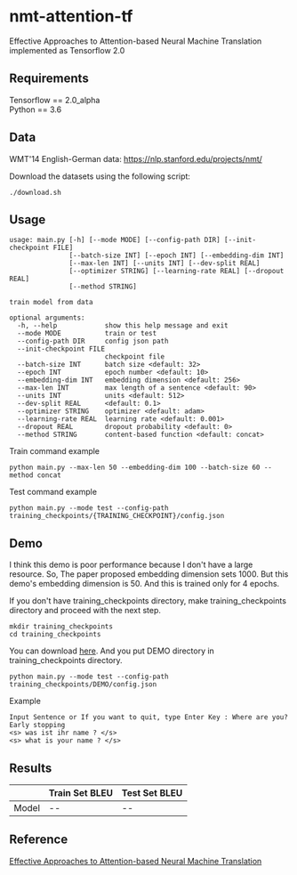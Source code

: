 # nmt-attention-tf
Effective Approaches to Attention-based Neural Machine Translation implemented as Tensorflow 2.0

## Requirements
Tensorflow == 2.0_alpha <br>
Python == 3.6

## Data
WMT'14 English-German data: https://nlp.stanford.edu/projects/nmt/

Download the datasets using the following script:
```
./download.sh
```

## Usage

```
usage: main.py [-h] [--mode MODE] [--config-path DIR] [--init-checkpoint FILE]
               [--batch-size INT] [--epoch INT] [--embedding-dim INT]
               [--max-len INT] [--units INT] [--dev-split REAL]
               [--optimizer STRING] [--learning-rate REAL] [--dropout REAL]
               [--method STRING] 

train model from data

optional arguments:
  -h, --help            show this help message and exit
  --mode MODE           train or test
  --config-path DIR     config json path
  --init-checkpoint FILE
                        checkpoint file
  --batch-size INT      batch size <default: 32>
  --epoch INT           epoch number <default: 10>
  --embedding-dim INT   embedding dimension <default: 256>
  --max-len INT         max length of a sentence <default: 90>
  --units INT           units <default: 512>
  --dev-split REAL      <default: 0.1>
  --optimizer STRING    optimizer <default: adam>
  --learning-rate REAL  learning rate <default: 0.001>
  --dropout REAL        dropout probability <default: 0>
  --method STRING       content-based function <default: concat>
```

Train command example
```
python main.py --max-len 50 --embedding-dim 100 --batch-size 60 --method concat
```

Test command example
```
python main.py --mode test --config-path training_checkpoints/{TRAINING_CHECKPOINT}/config.json
```

## Demo
I think this demo is poor performance because I don't have a large resource. So, The paper proposed embedding dimension sets 1000. But this demo's embedding dimension is 50. And this is trained only for 4 epochs.

If you don't have training_checkpoints directory, make training_checkpoints directory and proceed with the next step.

```
mkdir training_checkpoints
cd training_checkpoints
```

You can download [here](https://drive.google.com/open?id=19VtPQ-9gyLkNxRjD7GbjACaTM5xAz_lH). And you put DEMO directory in training_checkpoints directory.

```
python main.py --mode test --config-path training_checkpoints/DEMO/config.json
```

Example
```
Input Sentence or If you want to quit, type Enter Key : Where are you?
Early stopping
<s> was ist ihr name ? </s> 
<s> what is your name ? </s>
```

## Results
|         | Train Set BLEU    | Test Set BLEU |
|---------|-------------------|---------------|
| Model   | --                | --            |

## Reference
[Effective Approaches to Attention-based Neural Machine Translation](https://arxiv.org/abs/1508.04025?context=cs)<br>
